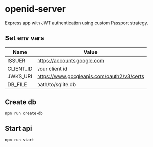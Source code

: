 # openid-server
Express app with JWT authentication using custom Passport strategy. 

## Set env vars
Name | Value
-----|--------------------------
ISSUER | https://accounts.google.com
CLIENT_ID | your client id
JWKS_URI | https://www.googleapis.com/oauth2/v3/certs
DB_FILE | path/to/sqlite.db

## Create db
```
npm run create-db
```

## Start api
```
npm run start
```
